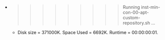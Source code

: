 * >>>>>>>>> Running inst-min-con-00-apt-custom-repository.sh ...
  * Disk size = 371000K. Space Used = 6692K. Runtime = 00:00:00:01.
